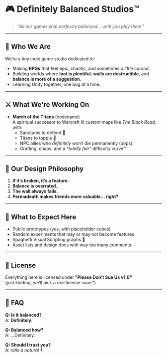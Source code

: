 # 🎮 Definitely Balanced Studios™

> *"All our games ship perfectly balanced... until you play them."*

---

## 🧙 Who We Are
We’re a tiny indie game studio dedicated to:
- Making **RPGs** that feel epic, chaotic, and sometimes *a little cursed*.
- Building worlds where **loot is plentiful**, **walls are destructible**, and **balance is more of a suggestion**.
- Learning Unity together, one bug at a time.

---

## ⚔️ What We're Working On
- **March of the Titans** (codename)  
  A spiritual successor to Warcraft III custom maps like *The Black Road*, with:
  - Sanctums to defend 🏰
  - Titans to topple 👑
  - NPC allies who *definitely* won’t die permanently (oops)  
  - Crafting, chaos, and a *“totally fair”* difficulty curve™  

---

## 🐉 Our Design Philosophy
1. **If it’s broken, it’s a feature.**
2. **Balance is overrated.**
3. **The wall always falls.**
4. **Permadeath makes friends more valuable… right?**

---

## 👀 What to Expect Here
- Public prototypes (yes, with placeholder cubes)  
- Random experiments that may or may not become features  
- Spaghetti Visual Scripting graphs 🍝  
- Asset lists and design docs with way too many comments  

---

## 📜 License
Everything here is licensed under **"Please Don’t Sue Us v1.0"**  
(just kidding, we’ll pick a real license soon™)

---

## 🧌 FAQ
**Q: Is it balanced?**  
A: **Definitely.**  

**Q: Balanced how?**  
A: …Definitely.  

**Q: Should I trust you?**  
A: *rolls a natural 1*  
